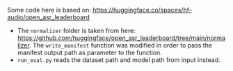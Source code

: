 Some code here is based on: https://huggingface.co/spaces/hf-audio/open_asr_leaderboard

- The `normalizer` folder is taken from here: https://github.com/huggingface/open_asr_leaderboard/tree/main/normalizer. The `write_manifest` function was modified in order to pass the manifest output path as parameter to the function.
- `run_eval.py` reads the dataset path and model path from input instead.
